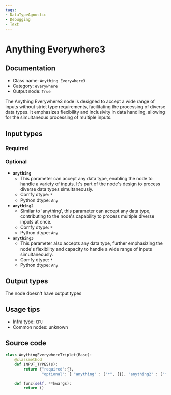 ```yaml
---
tags:
- DataTypeAgnostic
- Debugging
- Text
---
```


# Anything Everywhere3
## Documentation
- Class name: `Anything Everywhere3`
- Category: `everywhere`
- Output node: `True`

The Anything Everywhere3 node is designed to accept a wide range of inputs without strict type requirements, facilitating the processing of diverse data types. It emphasizes flexibility and inclusivity in data handling, allowing for the simultaneous processing of multiple inputs.
## Input types
### Required
### Optional
- **`anything`**
    - This parameter can accept any data type, enabling the node to handle a variety of inputs. It's part of the node's design to process diverse data types simultaneously.
    - Comfy dtype: `*`
    - Python dtype: `Any`
- **`anything2`**
    - Similar to 'anything', this parameter can accept any data type, contributing to the node's capability to process multiple diverse inputs at once.
    - Comfy dtype: `*`
    - Python dtype: `Any`
- **`anything3`**
    - This parameter also accepts any data type, further emphasizing the node's flexibility and capacity to handle a wide range of inputs simultaneously.
    - Comfy dtype: `*`
    - Python dtype: `Any`
## Output types
The node doesn't have output types
## Usage tips
- Infra type: `CPU`
- Common nodes: unknown


## Source code
```python
class AnythingEverywhereTriplet(Base):
    @classmethod
    def INPUT_TYPES(s):
        return {"required":{}, 
                "optional": { "anything" : ("*", {}), "anything2" : ("*", {}), "anything3" : ("*", {}),} }
    
    def func(self, **kwargs):
        return ()

```
